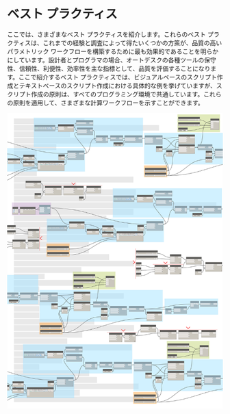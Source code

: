 

# ベスト プラクティス

ここでは、さまざまなベスト プラクティスを紹介します。これらのベスト プラクティスは、これまでの経験と調査によって得たいくつかの方策が、品質の高いパラメトリック ワークフローを構築するために最も効果的であることを明らかにしています。設計者とプログラマの場合、オートデスクの各種ツールの保守性、信頼性、利便性、効率性を主な指標として、品質を評価することになります。ここで紹介するベスト プラクティスでは、ビジュアルベースのスクリプト作成とテキストベースのスクリプト作成における具体的な例を挙げていますが、スクリプト作成の原則は、すべてのプログラミング環境で共通しています。これらの原則を適用して、さまざまな計算ワークフローを示すことができます。

![](images/13-1/best-practices-cover.jpg)

